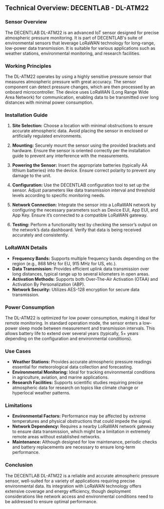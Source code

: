 ## Technical Overview: DECENTLAB - DL-ATM22

### Sensor Overview
The DECENTLAB DL-ATM22 is an advanced IoT sensor designed for precise atmospheric pressure monitoring. It is part of DECENTLAB's suite of environmental sensors that leverage LoRaWAN technology for long-range, low-power data transmission. It is suitable for various applications such as weather stations, environmental monitoring, and research facilities.

### Working Principles
The DL-ATM22 operates by using a highly sensitive pressure sensor that measures atmospheric pressure with great accuracy. The sensor component can detect pressure changes, which are then processed by an onboard microcontroller. The device uses LoRaWAN (Long Range Wide Area Network) for communication, enabling data to be transmitted over long distances with minimal power consumption.

### Installation Guide

1. **Site Selection:** Choose a location with minimal obstructions to ensure accurate atmospheric data. Avoid placing the sensor in enclosed or artificially regulated environments.

2. **Mounting:** Securely mount the sensor using the provided brackets and hardware. Ensure the sensor is oriented correctly per the installation guide to prevent any interference with the measurements.

3. **Powering the Sensor:** Insert the appropriate batteries (typically AA lithium batteries) into the device. Ensure correct polarity to prevent any damage to the unit.

4. **Configuration:** Use the DECENTLAB configuration tool to set up the sensor. Adjust parameters like data transmission interval and threshold levels according to specific monitoring needs.

5. **Network Connection:** Integrate the sensor into a LoRaWAN network by configuring the necessary parameters such as Device EUI, App EUI, and App Key. Ensure it’s connected to a compatible LoRaWAN gateway.

6. **Testing:** Perform a functionality test by checking the sensor’s output on the network’s data dashboard. Verify that data is being received accurately and consistently.

### LoRaWAN Details
- **Frequency Bands:** Supports multiple frequency bands depending on the region (e.g., 868 MHz for EU, 915 MHz for US, etc.).
- **Data Transmission:** Provides efficient uplink data transmission over long distances, typical range up to several kilometers in open areas.
- **Activation Methods:** Supports both Over-The-Air Activation (OTAA) and Activation By Personalization (ABP).
- **Network Security:** Utilizes AES-128 encryption for secure data transmission.

### Power Consumption
The DL-ATM22 is optimized for low power consumption, making it ideal for remote monitoring. In standard operation mode, the sensor enters a low-power sleep mode between measurement and transmission intervals. This allows battery life to extend over several years (typically, 5+ years depending on the configuration and environmental conditions).

### Use Cases
- **Weather Stations:** Provides accurate atmospheric pressure readings essential for meteorological data collection and forecasting.
- **Environmental Monitoring:** Ideal for tracking environmental conditions in agriculture, aviation, and marine applications.
- **Research Facilities:** Supports scientific studies requiring precise atmospheric data for research on topics like climate change or hyperlocal weather patterns.

### Limitations
- **Environmental Factors:** Performance may be affected by extreme temperatures and physical obstructions that could impede the signal.
- **Network Dependency:** Requires a nearby LoRaWAN network gateway to ensure data transmission, which might be a limitation in extremely remote areas without established networks.
- **Maintenance:** Although designed for low maintenance, periodic checks and battery replacements are necessary to ensure long-term performance.

### Conclusion
The DECENTLAB DL-ATM22 is a reliable and accurate atmospheric pressure sensor, well-suited for a variety of applications requiring precise environmental data. Its integration with LoRaWAN technology offers extensive coverage and energy efficiency, though deployment considerations like network access and environmental conditions need to be addressed to ensure optimal performance.